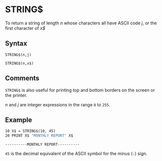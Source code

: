 # STRING$

To return a string of length *n* whose characters all have ASCII code *j*, or the first character of *x$*

## Syntax

`STRING$(n,j)`

`STRING$(n,x$)`

## Comments

`STRING$` is also useful for printing top and bottom borders on the screen or the printer.

*n* and *j* are integer expressions in the range `0` to `255`.

## Example

```vb
10 X$ = STRING$(10, 45)
20 PRINT X$ "MONTHLY REPORT" X$
```

```text
----------MONTHLY REPORT----------
```

`45` is the decimal equivalent of the ASCII symbol for the minus (`-`) sign.
